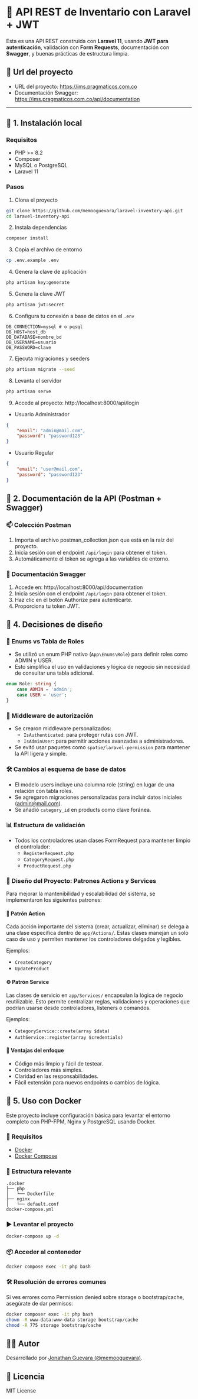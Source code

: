# 🧰 API REST de Inventario con Laravel + JWT

Esta es una API REST construida con **Laravel 11**, usando **JWT para autenticación**, validación con **Form Requests**, documentación con **Swagger**, y buenas prácticas de estructura limpia.

## 🔗 Url del proyecto

- URL del proyecto: https://ims.pragmaticos.com.co
- Documentación Swagger: https://ims.pragmaticos.com.co/api/documentation

---

## 🚀 1. Instalación local

### Requisitos

- PHP >= 8.2
- Composer
- MySQL o PostgreSQL
- Laravel 11

### Pasos

1. Clona el proyecto
```bash
git clone https://github.com/memooguevara/laravel-inventory-api.git
cd laravel-inventory-api
```

2. Instala dependencias
```bash
composer install
```

3. Copia el archivo de entorno
```bash
cp .env.example .env
```

4. Genera la clave de aplicación
```bash
php artisan key:generate
```

5. Genera la clave JWT
```bash
php artisan jwt:secret
```

6. Configura tu conexión a base de datos en el `.env`
```env
DB_CONNECTION=mysql # o pqsql
DB_HOST=host_db
DB_DATABASE=nombre_bd
DB_USERNAME=usuario
DB_PASSWORD=clave
```

7. Ejecuta migraciones y seeders
```bash
php artisan migrate --seed
```

8. Levanta el servidor
```bash
php artisan serve
```

9. Accede al proyecto: http://localhost:8000/api/login

- Usuario Administrador
```json
{
    "email": "admin@mail.com",
    "password": "password123"
}
```

- Usuario Regular
```json
{
    "email": "user@mail.com",
    "password": "password123"
}
```

## 🧪 2. Documentación de la API (Postman + Swagger)

### 📫 Colección Postman

1. Importa el archivo postman_collection.json que está en la raíz del proyecto.
2. Inicia sesión con el endpoint `/api/login` para obtener el token.
3. Automáticamente el token se agrega a las variables de entorno.

### 📖 Documentación Swagger

1. Accede en: http://localhost:8000/api/documentation
2. Inicia sesión con el endpoint `/api/login` para obtener el token.
3. Haz clic en el botón Authorize para autenticarte.
4. Proporciona tu token JWT.

## 📐 4. Decisiones de diseño

### 🧩 Enums vs Tabla de Roles

- Se utilizó un enum PHP nativo (`App\Enums\Role`) para definir roles como ADMIN y USER.
- Esto simplifica el uso en validaciones y lógica de negocio sin necesidad de consultar una tabla adicional.

```php
enum Role: string {
    case ADMIN = 'admin';
    case USER = 'user';
}
```

### 🔐 Middleware de autorización

- Se crearon middleware personalizados:
    - `IsAuthenticated`: para proteger rutas con JWT. 
    - `IsAdminUser`: para permitir acciones avanzadas a administradores. 
- Se evitó usar paquetes como `spatie/laravel-permission` para mantener la API ligera y simple.

### 🛠 Cambios al esquema de base de datos

- El modelo users incluye una columna role (string) en lugar de una relación con tabla roles.
- Se agregaron migraciones personalizadas para incluir datos iniciales (admin@mail.com).
- Se añadió `category_id` en products como clave foránea.

### 📊 Estructura de validación

- Todos los controladores usan clases FormRequest para mantener limpio el controlador:
  - `RegisterRequest.php`
  - `CategoryRequest.php`
  - `ProductRequest.php`

### 🧱 Diseño del Proyecto: Patrones Actions y Services

Para mejorar la mantenibilidad y escalabilidad del sistema, se implementaron los siguientes patrones:

#### 🎯 Patrón Action
Cada acción importante del sistema (crear, actualizar, eliminar) se delega a una clase específica dentro de `app/Actions/`.
Estas clases manejan un solo caso de uso y permiten mantener los controladores delgados y legibles.

Ejemplos:

- `CreateCategory`
- `UpdateProduct`

#### ⚙️ Patrón Service
Las clases de servicio en `app/Services/` encapsulan la lógica de negocio reutilizable.
Esto permite centralizar reglas, validaciones y operaciones que podrían usarse desde controladores, listeners o comandos.

Ejemplos:

- `CategoryService::create(array $data)`
- `AuthService::register(array $credentials)`

#### 🚀 Ventajas del enfoque

- Código más limpio y fácil de testear. 
- Controladores más simples. 
- Claridad en las responsabilidades. 
- Fácil extensión para nuevos endpoints o cambios de lógica.

## 🐳 5. Uso con Docker
Este proyecto incluye configuración básica para levantar el entorno completo con PHP-FPM, Nginx y PostgreSQL usando Docker.

### 🧱 Requisitos
- [Docker](https://www.docker.com/)
- [Docker Compose](https://docs.docker.com/compose/)

### 📁 Estructura relevante
```plaintext
.docker
├── php
│   └── Dockerfile
├── nginx
│   └── default.conf
docker-compose.yml
```

### ▶️ Levantar el proyecto

```bash
docker-compose up -d
```

### 📦 Acceder al contenedor

```bash
docker compose exec -it php bash
```

### 🛠️ Resolución de errores comunes

Si ves errores como Permission denied sobre storage o bootstrap/cache, asegúrate de dar permisos:

```bash
docker composer exec -it php bash
chown -R www-data:www-data storage bootstrap/cache
chmod -R 775 storage bootstrap/cache
```


## 👨‍💻 Autor
Desarrollado por [Jonathan Guevara (@memooguevara)](https://github.com/memooguevara).

## 📄 Licencia
MIT License
